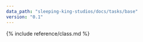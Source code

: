 ```yaml
---
data_path: "sleeping-king-studios/docs/tasks/base"
version: "0.1"
---
```


{% include reference/class.md %}
